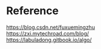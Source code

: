 # Reference
https://blog.csdn.net/fuxuemingzhu  
https://zxi.mytechroad.com/blog/  
https://labuladong.gitbook.io/algo/

